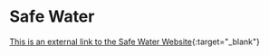 # Safe Water

[This is an external link to the Safe Water Website](https://angry-newton-1c1e34.netlify.app/){:target="\_blank"}
